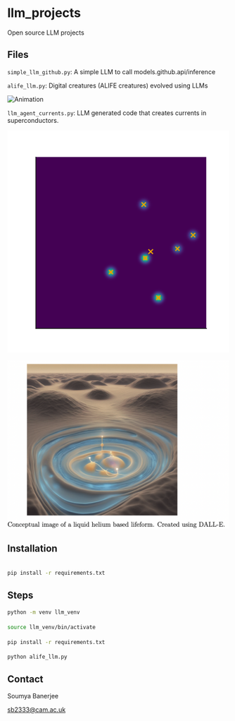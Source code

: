 # llm_projects

Open source LLM projects

## Files

`simple_llm_github.py`: A simple LLM to call models.github.api/inference

`alife_llm.py`: Digital creatures (ALIFE creatures) evolved using LLMs

![Animation](wavefront_animation.gif)

`llm_agent_currents.py`: LLM generated code that creates currents in superconductors.

![Animation](superconducting_life.gif)

![Scifi generated image of life in liquid helium](scifi_image.png)

## Installation

```bash

pip install -r requirements.txt
```

## Steps

```bash
python -m venv llm_venv

source llm_venv/bin/activate

pip install -r requirements.txt

python alife_llm.py

```

## Contact

Soumya Banerjee

sb2333@cam.ac.uk

